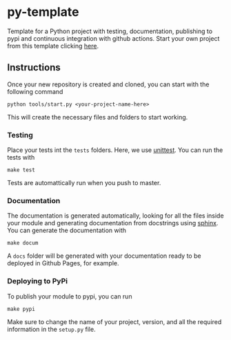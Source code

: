 # py-template

Template for a Python project with testing, documentation, publishing to pypi and continuous integration with github actions. Start your own project from this template clicking [here](https://github.com/juansensio/py-template/generate).

## Instructions

Once your new repository is created and cloned, you can start with the following command

```
python tools/start.py <your-project-name-here>
```

This will create the necessary files and folders to start working.

### Testing

Place your tests int the `tests` folders. Here, we use [unittest](https://docs.python.org/3/library/unittest.html). You can run the tests with

```
make test
```

Tests are automattically run when you push to master.

### Documentation

The documentation is generated automatically, looking for all the files inside your module and generating documentation from docstrings using [sphinx](http://www.sphinx-doc.org/en/master/). You can generate the documentation with

```
make docum
```

A `docs` folder will be generated with your documentation ready to be deployed in Github Pages, for example.

### Deploying to PyPi

To publish your module to pypi, you can run

```
make pypi
```

Make sure to change the name of your project, version, and all the required information in the `setup.py` file.